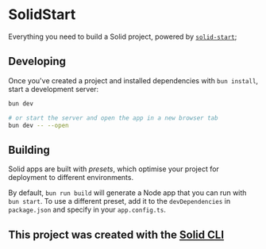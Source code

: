 # SolidStart

Everything you need to build a Solid project, powered by [`solid-start`](https://start.solidjs.com);

## Developing

Once you've created a project and installed dependencies with `bun install`, start a development server:

```bash
bun dev

# or start the server and open the app in a new browser tab
bun dev -- --open
```

## Building

Solid apps are built with _presets_, which optimise your project for deployment to different environments.

By default, `bun run build` will generate a Node app that you can run with `bun start`. To use a different preset, add it to the `devDependencies` in `package.json` and specify in your `app.config.ts`.

## This project was created with the [Solid CLI](https://solid-cli.netlify.app)
